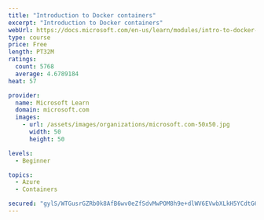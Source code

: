 ```yaml
---
title: "Introduction to Docker containers"
excerpt: "Introduction to Docker containers"
webUrl: https://docs.microsoft.com/en-us/learn/modules/intro-to-docker-containers/
type: course
price: Free
length: PT32M
ratings:
  count: 5768
  average: 4.6789184
heat: 57

provider:
  name: Microsoft Learn
  domain: microsoft.com
  images:
    - url: /assets/images/organizations/microsoft.com-50x50.jpg
      width: 50
      height: 50

levels:
  - Beginner

topics:
  - Azure
  - Containers

secured: "gylS/WTGusrGZRb0k8AfB6wv0eZfSdvMwPOM8h9e+dlWV6EVwbXLkH5YCdtG6KmbY2pAWffZ/2o10+2RvX9IP+me/0EW68upOOMqCJxrduJpxgBpouWc7rJwST5ZZCCNfbIX36OSoyeD4Bq/g0oQGI3Qj9P68kir5Ls6vq2HJzAI0HlfU1ME1DU+/Ah1VeWTwE1kw0vK0tnTkydpv7rpcR3XWPKrgZVBpgvTyvJM3ofN1g4oJPQvKuYsxOVvGn5dU/5iqSiIZO8fIE0rjSJGPX9WPBUC7LF3QvuEv303Ze7oMZ5iewth7KJ1MTQX3lJxY+6VZ2M91q4bUVAgMvX+mO+9fnkG8BKnrbT6AYQtkjn3irve6z23dNy9nL/1go/q5/rDoK3rzkAas0Gw8ZjD2erbJBmDeupayyBgj4z7s0A=;PU89quQLcTs7niGSkQQPwA=="
---
```


